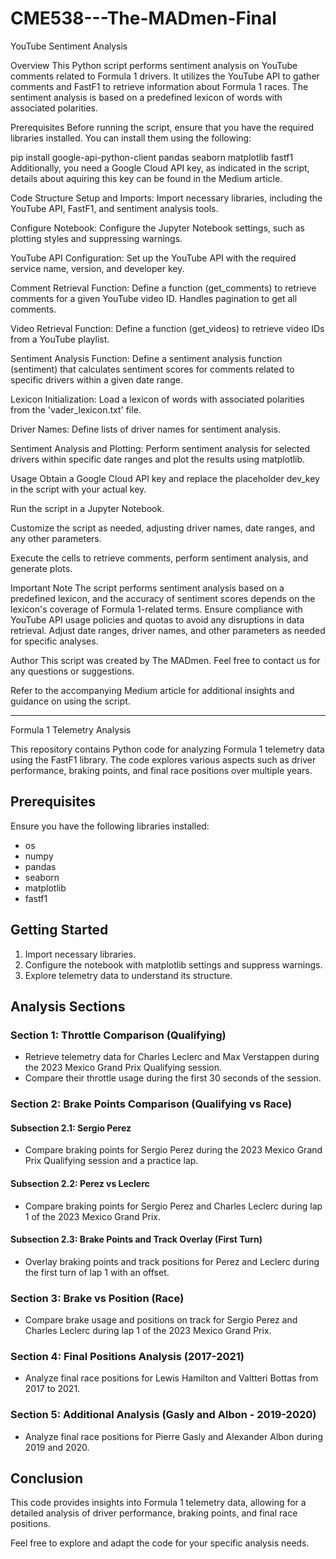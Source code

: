 # CME538---The-MADmen-Final
YouTube Sentiment Analysis

Overview
This Python script performs sentiment analysis on YouTube comments related to Formula 1 drivers. It utilizes the YouTube API to gather comments and FastF1 to retrieve information about Formula 1 races. The sentiment analysis is based on a predefined lexicon of words with associated polarities.

Prerequisites
Before running the script, ensure that you have the required libraries installed. You can install them using the following:

pip install google-api-python-client pandas seaborn matplotlib fastf1
Additionally, you need a Google Cloud API key, as indicated in the script, details about aquiring this key can be found in the Medium article.

Code Structure
Setup and Imports:
Import necessary libraries, including the YouTube API, FastF1, and sentiment analysis tools.

Configure Notebook:
Configure the Jupyter Notebook settings, such as plotting styles and suppressing warnings.

YouTube API Configuration:
Set up the YouTube API with the required service name, version, and developer key.

Comment Retrieval Function:
Define a function (get_comments) to retrieve comments for a given YouTube video ID. Handles pagination to get all comments.

Video Retrieval Function:
Define a function (get_videos) to retrieve video IDs from a YouTube playlist.

Sentiment Analysis Function:
Define a sentiment analysis function (sentiment) that calculates sentiment scores for comments related to specific drivers within a given date range.

Lexicon Initialization:
Load a lexicon of words with associated polarities from the 'vader_lexicon.txt' file.

Driver Names:
Define lists of driver names for sentiment analysis.

Sentiment Analysis and Plotting:
Perform sentiment analysis for selected drivers within specific date ranges and plot the results using matplotlib.


Usage
Obtain a Google Cloud API key and replace the placeholder dev_key in the script with your actual key.

Run the script in a Jupyter Notebook.

Customize the script as needed, adjusting driver names, date ranges, and any other parameters.

Execute the cells to retrieve comments, perform sentiment analysis, and generate plots.

Important Note
The script performs sentiment analysis based on a predefined lexicon, and the accuracy of sentiment scores depends on the lexicon's coverage of Formula 1-related terms.
Ensure compliance with YouTube API usage policies and quotas to avoid any disruptions in data retrieval.
Adjust date ranges, driver names, and other parameters as needed for specific analyses.

Author
This script was created by The MADmen. Feel free to contact us for any questions or suggestions.

Refer to the accompanying Medium article for additional insights and guidance on using the script.

---------------------------------------------------------------------------------------------------------------------------------------------------------
Formula 1 Telemetry Analysis

This repository contains Python code for analyzing Formula 1 telemetry data using the FastF1 library. The code explores various aspects such as driver performance, braking points, and final race positions over multiple years.

## Prerequisites
Ensure you have the following libraries installed:
- os
- numpy
- pandas
- seaborn
- matplotlib
- fastf1

## Getting Started
1. Import necessary libraries.
2. Configure the notebook with matplotlib settings and suppress warnings.
3. Explore telemetry data to understand its structure.

## Analysis Sections
### Section 1: Throttle Comparison (Qualifying)
- Retrieve telemetry data for Charles Leclerc and Max Verstappen during the 2023 Mexico Grand Prix Qualifying session.
- Compare their throttle usage during the first 30 seconds of the session.

### Section 2: Brake Points Comparison (Qualifying vs Race)
#### Subsection 2.1: Sergio Perez
- Compare braking points for Sergio Perez during the 2023 Mexico Grand Prix Qualifying session and a practice lap.
#### Subsection 2.2: Perez vs Leclerc
- Compare braking points for Sergio Perez and Charles Leclerc during lap 1 of the 2023 Mexico Grand Prix.
#### Subsection 2.3: Brake Points and Track Overlay (First Turn)
- Overlay braking points and track positions for Perez and Leclerc during the first turn of lap 1 with an offset.

### Section 3: Brake vs Position (Race)
- Compare brake usage and positions on track for Sergio Perez and Charles Leclerc during lap 1 of the 2023 Mexico Grand Prix.

### Section 4: Final Positions Analysis (2017-2021)
- Analyze final race positions for Lewis Hamilton and Valtteri Bottas from 2017 to 2021.

### Section 5: Additional Analysis (Gasly and Albon - 2019-2020)
- Analyze final race positions for Pierre Gasly and Alexander Albon during 2019 and 2020.

## Conclusion
This code provides insights into Formula 1 telemetry data, allowing for a detailed analysis of driver performance, braking points, and final race positions.

Feel free to explore and adapt the code for your specific analysis needs.
